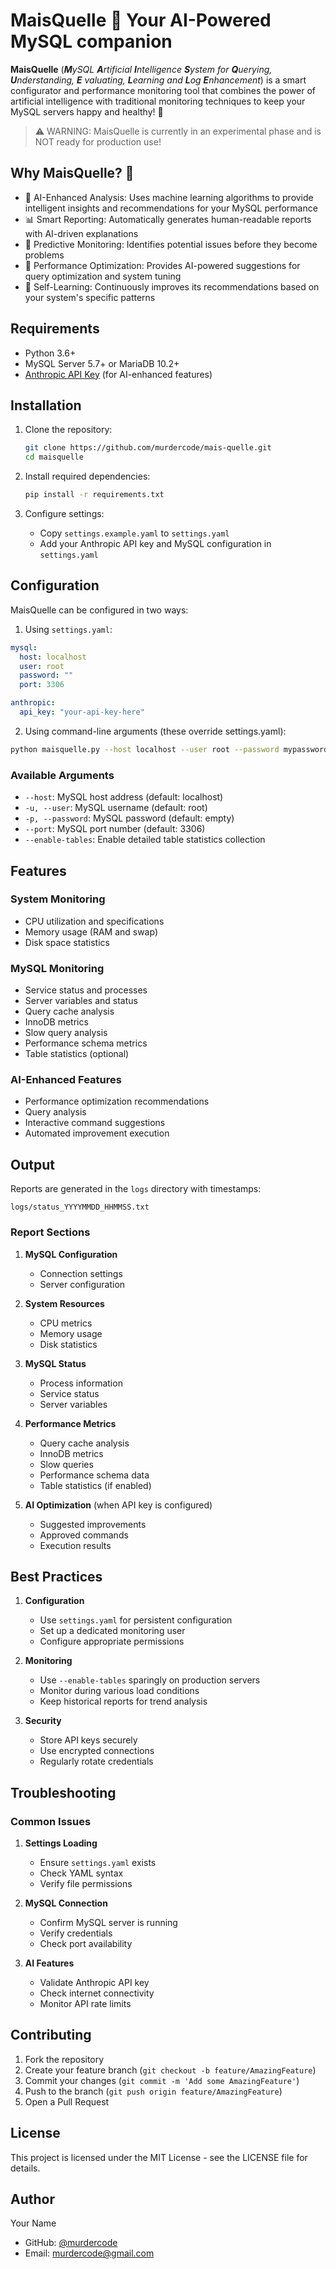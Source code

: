 # MaisQuelle 🌽 Your AI-Powered MySQL companion

**MaisQuelle** (_**M**ySQL **A**rtificial **I**ntelligence **S**ystem for **Q**uerying, **U**nderstanding, **E**
valuating, **L**earning and **L**og **E**nhancement_) is a smart configurator and performance monitoring tool that
combines the power of artificial intelligence with traditional monitoring techniques to keep your MySQL servers happy
and healthy! 🎯

> ⚠️ WARNING: MaisQuelle is currently in an experimental phase and is NOT ready for production use!

## Why MaisQuelle? 🤔

- 🧠 AI-Enhanced Analysis: Uses machine learning algorithms to provide intelligent insights and recommendations for your
  MySQL performance
- 📊 Smart Reporting: Automatically generates human-readable reports with AI-driven explanations
- 🎯 Predictive Monitoring: Identifies potential issues before they become problems
- 🚀 Performance Optimization: Provides AI-powered suggestions for query optimization and system tuning
- 🤖 Self-Learning: Continuously improves its recommendations based on your system's specific patterns

## Requirements

- Python 3.6+
- MySQL Server 5.7+ or MariaDB 10.2+
- [Anthropic API Key](https://www.anthropic.com/) (for AI-enhanced features)

## Installation

1. Clone the repository:
   ```bash
   git clone https://github.com/murdercode/mais-quelle.git
   cd maisquelle
   ```

2. Install required dependencies:
   ```bash
   pip install -r requirements.txt
   ```

3. Configure settings:
    - Copy `settings.example.yaml` to `settings.yaml`
    - Add your Anthropic API key and MySQL configuration in `settings.yaml`

## Configuration

MaisQuelle can be configured in two ways:

1. Using `settings.yaml`:

```yaml
mysql:
  host: localhost
  user: root
  password: ""
  port: 3306

anthropic:
  api_key: "your-api-key-here"
```

2. Using command-line arguments (these override settings.yaml):

```bash
python maisquelle.py --host localhost --user root --password mypassword --port 3306 --enable-tables
```

### Available Arguments

- `--host`: MySQL host address (default: localhost)
- `-u, --user`: MySQL username (default: root)
- `-p, --password`: MySQL password (default: empty)
- `--port`: MySQL port number (default: 3306)
- `--enable-tables`: Enable detailed table statistics collection

## Features

### System Monitoring

- CPU utilization and specifications
- Memory usage (RAM and swap)
- Disk space statistics

### MySQL Monitoring

- Service status and processes
- Server variables and status
- Query cache analysis
- InnoDB metrics
- Slow query analysis
- Performance schema metrics
- Table statistics (optional)

### AI-Enhanced Features

- Performance optimization recommendations
- Query analysis
- Interactive command suggestions
- Automated improvement execution

## Output

Reports are generated in the `logs` directory with timestamps:

```
logs/status_YYYYMMDD_HHMMSS.txt
```

### Report Sections

1. **MySQL Configuration**
    - Connection settings
    - Server configuration

2. **System Resources**
    - CPU metrics
    - Memory usage
    - Disk statistics

3. **MySQL Status**
    - Process information
    - Service status
    - Server variables

4. **Performance Metrics**
    - Query cache analysis
    - InnoDB metrics
    - Slow queries
    - Performance schema data
    - Table statistics (if enabled)

5. **AI Optimization** (when API key is configured)
    - Suggested improvements
    - Approved commands
    - Execution results

## Best Practices

1. **Configuration**
    - Use `settings.yaml` for persistent configuration
    - Set up a dedicated monitoring user
    - Configure appropriate permissions

2. **Monitoring**
    - Use `--enable-tables` sparingly on production servers
    - Monitor during various load conditions
    - Keep historical reports for trend analysis

3. **Security**
    - Store API keys securely
    - Use encrypted connections
    - Regularly rotate credentials

## Troubleshooting

### Common Issues

1. **Settings Loading**
    - Ensure `settings.yaml` exists
    - Check YAML syntax
    - Verify file permissions

2. **MySQL Connection**
    - Confirm MySQL server is running
    - Verify credentials
    - Check port availability

3. **AI Features**
    - Validate Anthropic API key
    - Check internet connectivity
    - Monitor API rate limits

## Contributing

1. Fork the repository
2. Create your feature branch (`git checkout -b feature/AmazingFeature`)
3. Commit your changes (`git commit -m 'Add some AmazingFeature'`)
4. Push to the branch (`git push origin feature/AmazingFeature`)
5. Open a Pull Request

## License

This project is licensed under the MIT License - see the LICENSE file for details.

## Author

Your Name

- GitHub: [@murdercode](https://github.com/murdercode)
- Email: murdercode@gmail.com